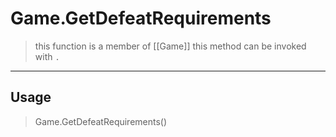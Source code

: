 # Game.GetDefeatRequirements
> this function is a member of [[Game]]
> this method can be invoked with `.`
-----
## Usage
> Game.GetDefeatRequirements()
